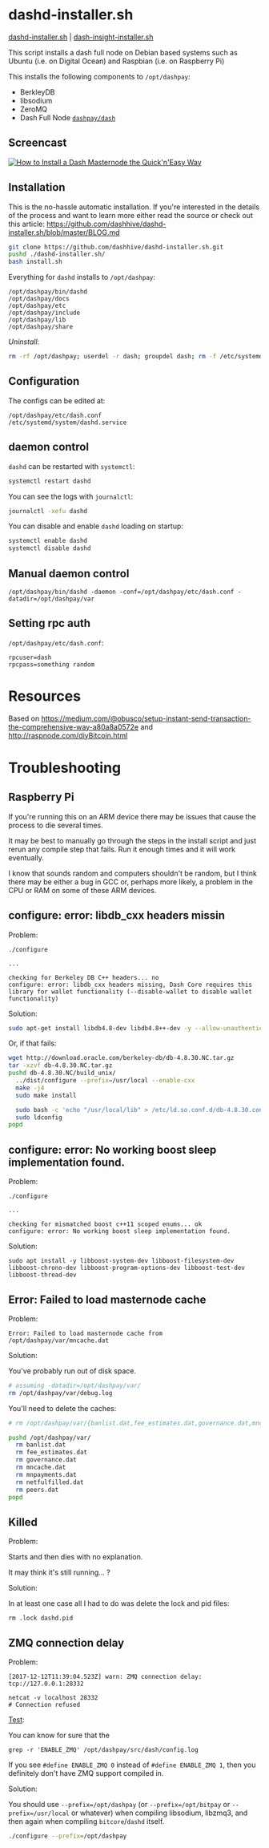 dashd-installer.sh
=======

[dashd-installer.sh](https://github.com/dashhive/dashd-installer.sh) |
[dash-insight-installer.sh](https://github.com/dashhive/dash-insight-installer.sh)

This script installs a dash full node on Debian based systems such as Ubuntu (i.e. on Digital Ocean) and Raspbian (i.e. on Raspberry Pi)

This installs the following components to `/opt/dashpay`:

* BerkleyDB
* libsodium
* ZeroMQ
* Dash Full Node [`dashpay/dash`](https://github.com/dashpay/dash)

Screencast
----------

[![How to Install a Dash Masternode the Quick'n'Easy Way](https://img.youtube.com/vi/jmas2iufBmM/0.jpg)](https://www.youtube.com/watch?v=jmas2iufBmM)

Installation
-----

This is the no-hassle automatic installation.
If you're interested in the details of the process and want to learn
more either read the source or check out this article:
https://github.com/dashhive/dashd-installer.sh/blob/master/BLOG.md

```bash
git clone https://github.com/dashhive/dashd-installer.sh.git
pushd ./dashd-installer.sh/
bash install.sh
```

Everything for `dashd` installs to `/opt/dashpay`:

```
/opt/dashpay/bin/dashd
/opt/dashpay/docs
/opt/dashpay/etc
/opt/dashpay/include
/opt/dashpay/lib
/opt/dashpay/share
```

*Uninstall*:

```bash
rm -rf /opt/dashpay; userdel -r dash; groupdel dash; rm -f /etc/systemd/system/dashd.service
```

Configuration
--------

The configs can be edited at:

```
/opt/dashpay/etc/dash.conf
/etc/systemd/system/dashd.service
```

daemon control
--------

`dashd` can be restarted with `systemctl`:

```bash
systemctl restart dashd
```

You can see the logs with `journalctl`:

```bash
journalctl -xefu dashd
```

You can disable and enable `dashd` loading on startup:

```bash
systemctl enable dashd
systemctl disable dashd
```

Manual daemon control
-----------------

```
/opt/dashpay/bin/dashd -daemon -conf=/opt/dashpay/etc/dash.conf -datadir=/opt/dashpay/var
```

Setting rpc auth
--------

`/opt/dashpay/etc/dash.conf`:

```
rpcuser=dash
rpcpass=something random
```

Resources
====

Based on https://medium.com/@obusco/setup-instant-send-transaction-the-comprehensive-way-a80a8a0572e
and http://raspnode.com/diyBitcoin.html

Troubleshooting
=====

Raspberry Pi
------------

If you're running this on an ARM device there may be issues that cause the process to die several times.

It may be best to manually go through the steps in the install script and just rerun any compile step that fails.
Run it enough times and it will work eventually.

I know that sounds random and computers shouldn't be random, but I think there may be either a bug in GCC or,
perhaps more likely, a problem in the CPU or RAM on some of these ARM devices.

configure: error: libdb_cxx headers missin
------------------------

Problem:

```
./configure

...

checking for Berkeley DB C++ headers... no
configure: error: libdb_cxx headers missing, Dash Core requires this library for wallet functionality (--disable-wallet to disable wallet functionality)
```

Solution:

```bash
sudo apt-get install libdb4.8-dev libdb4.8++-dev -y --allow-unauthenticated
```

Or, if that fails:

```bash
wget http://download.oracle.com/berkeley-db/db-4.8.30.NC.tar.gz
tar -xzvf db-4.8.30.NC.tar.gz
pushd db-4.8.30.NC/build_unix/
  ../dist/configure --prefix=/usr/local --enable-cxx
  make -j4
  sudo make install

  sudo bash -c 'echo "/usr/local/lib" > /etc/ld.so.conf.d/db-4.8.30.conf'
  sudo ldconfig
popd
```

configure: error: No working boost sleep implementation found.
------

Problem:

```
./configure

...

checking for mismatched boost c++11 scoped enums... ok
configure: error: No working boost sleep implementation found.
```

Solution:

```
sudo apt install -y libboost-system-dev libboost-filesystem-dev libboost-chrono-dev libboost-program-options-dev libboost-test-dev libboost-thread-dev
```

Error: Failed to load masternode cache
--------

Problem:

```
Error: Failed to load masternode cache from /opt/dashpay/var/mncache.dat
```

Solution:

You've probably run out of disk space.

```bash
# assuming -datadir=/opt/dashpay/var/
rm /opt/dashpay/var/debug.log
```

You'll need to delete the caches:

```bash
# rm /opt/dashpay/var/{banlist.dat,fee_estimates.dat,governance.dat,mncache.dat,mnpayments.dat,netfulfilled.dat,peers.dat}

pushd /opt/dashpay/var/
  rm banlist.dat
  rm fee_estimates.dat
  rm governance.dat
  rm mncache.dat
  rm mnpayments.dat
  rm netfulfilled.dat
  rm peers.dat
popd
```

Killed
------

Problem:

Starts and then dies with no explanation.

It may think it's still running... ?

Solution:

In at least one case all I had to do was delete the lock and pid files:

```
rm .lock dashd.pid
```

ZMQ connection delay
------

Problem:

```
[2017-12-12T11:39:04.523Z] warn: ZMQ connection delay: tcp://127.0.0.1:28332
```

```
netcat -v localhost 28332
# Connection refused
```

[Test](https://bitcoin.stackexchange.com/a/65066/68465):

You can know for sure that the

```
grep -r 'ENABLE_ZMQ' /opt/dashpay/src/dash/config.log
```

If you see `#define ENABLE_ZMQ 0` instead of `#define ENABLE_ZMQ 1`, then you definitely don't have ZMQ support compiled in.

Solution:

You should use `--prefix=/opt/dashpay` (or `--prefix=/opt/bitpay` or `--prefix=/usr/local` or whatever) when compiling libsodium, libzmq3, and then again
when compiling `bitcore`/`dashd` itself.

```bash
./configure --prefix=/opt/dashpay
```
